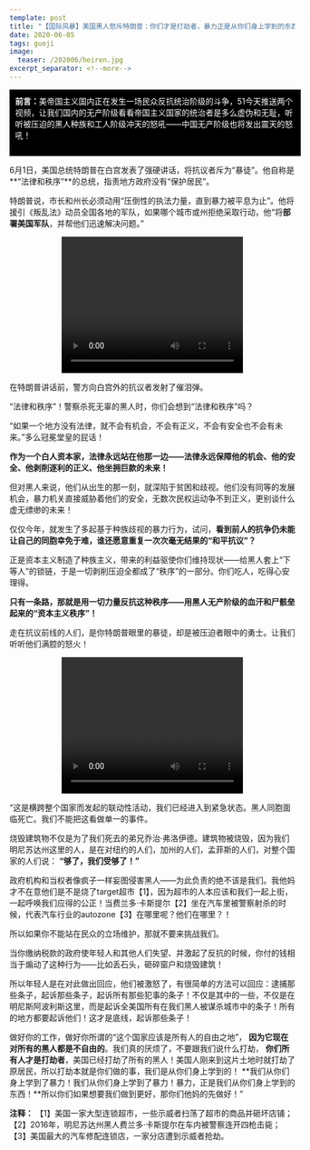 ```yaml
---
template: post
title: "【国际风暴】美国黑人怒斥特朗普：你们才是打劫者，暴力正是从你们身上学到的东西！"
date: 2020-06-05
tags: guoji
image:
  teaser: /202006/heiren.jpg
excerpt_separator: <!--more-->
---
```


<div style="width:98%;padding:10px;background-color:black;color:white;margin:0;"><strong>前言：</strong>美帝国主义国内正在发生一场民众反抗统治阶级的斗争，51今天推送两个视频，让我们国内的无产阶级看看帝国主义国家的统治者是多么虚伪和无耻，听听被压迫的黑人种族和工人阶级冲天的怒吼——中国无产阶级也将发出震天的怒吼！<br><br>
</div>

6月1日，美国总统特朗普在白宫发表了强硬讲话，将抗议者斥为“暴徒”。他自称是 **“法律和秩序”**的总统，指责地方政府没有“保护居民”。

特朗普说，市长和州长必须动用“压倒性的执法力量，直到暴力被平息为止”。他将援引《叛乱法》动员全国各地的军队，如果哪个城市或州拒绝采取行动，他“将**部署美国军队**，并帮他们迅速解决问题。”



<div style="text-align:center">
<video width="320" height="240" controls>
  <source src="/videos/heiren1.mp4" type="video/mp4">
哎呀！你的浏览器不支持视频播放。
</video>
</div>

在特朗普讲话前，警方向白宫外的抗议者发射了催泪弹。

“法律和秩序”！警察杀死无辜的黑人时，你们会想到“法律和秩序”吗？

“如果一个地方没有法律，就不会有机会，不会有正义，不会有安全也不会有未来。”多么冠冕堂皇的屁话！

**作为一个白人资本家，法律永远站在他那一边——法律永远保障他的机会、他的安全、他剥削逐利的正义、他坐拥巨款的未来！**

但对黑人来说，他们从出生的那一刻，就深陷于贫困和歧视。他们没有同等的发展机会，暴力机关直接威胁着他们的安全，无数次民权运动争不到正义，更别谈什么虚无缥缈的未来！

仅仅今年，就发生了多起基于种族歧视的暴力行为，试问，**看到前人的抗争仍未能让自己的同胞幸免于难，谁还愿意重复一次次毫无结果的“和平抗议”？**

正是资本主义制造了种族主义，带来的利益驱使你们维持现状——给黑人套上“下等人”的锁链，于是一切剥削压迫全都成了“秩序”的一部分。你们吃人，吃得心安理得。

**只有一条路，那就是用一切力量反抗这种秩序——用黑人无产阶级的血汗和尸骸垒起来的“资本主义秩序”！**

走在抗议前线的人们，是你特朗普眼里的暴徒，却是被压迫者眼中的勇士。让我们听听他们满腔的怒火！



<div style="text-align:center">
<video width="320" height="240" controls>
  <source src="/videos/heiren2.mp4" type="video/mp4">
哎呀！你的浏览器不支持视频播放。
</video>
</div>

“这是横跨整个国家而发起的联动性活动，我们已经进入到紧急状态。黑人同胞面临死亡。我们不能把这看做单一的事件。

烧毁建筑物不仅是为了我们死去的弟兄乔治·弗洛伊德。建筑物被烧毁，因为我们明尼苏达州这里的人，是在对纽约的人们，加州的人们，孟菲斯的人们，对整个国家的人们说： **“够了，我们受够了！”**

政府机构和当权者像疯子一样妄图侵害黑人——为此负责的绝不该是我们。我他妈才不在意他们是不是烧了target超市【1】，因为超市的人本应该和我们一起上街，一起呼唤我们应得的公正！当费兰多·卡斯提尔【2】坐在汽车里被警察射杀的时候，代表汽车行业的autozone【3】在哪里呢？他们在哪里？！

所以如果你不能站在民众的立场维护，那就不要来挑战我们。

当你缴纳税款的政府使年轻人和其他人们失望、并激起了反抗的时候，你付的钱相当于煽动了这种行为——比如丢石头，砸碎窗户和烧毁建筑！

所以年轻人是在对此做出回应，他们被激怒了，有很简单的方法可以回应：逮捕那些条子，起诉那些条子，起诉所有那些犯事的条子！不仅是其中的一些，不仅是在明尼斯阿波利斯这里，而是起诉全美国所有在我们黑人被谋杀城市中的条子！所有的地方都要起诉他们！这才是底线，起诉那些条子！

做好你的工作，做好你所谓的“这个国家应该是所有人的自由之地”， **因为它现在对所有的黑人都是不自由的**。我们真的厌烦了，不要跟我们说什么打劫， **你们所有人才是打劫者**，美国已经打劫了所有的黑人！美国人刚来到这片土地时就打劫了原居民，所以打劫本就是你们做的事，我们是从你们身上学到的！ **我们从你们身上学到了暴力！我们从你们身上学到了暴力！暴力，正是我们从你们身上学到的东西！**所以你们如果想要我们做到更好，那你们他妈的先做好！”



**注释：**
【1】美国一家大型连锁超市，一些示威者扫荡了超市的商品并砸坏店铺；
【2】2016年，明尼苏达州黑人费兰多·卡斯提尔在车内被警察连开四枪击毙；
【3】美国最大的汽车修配连锁店，一家分店遭到示威者抢劫。
